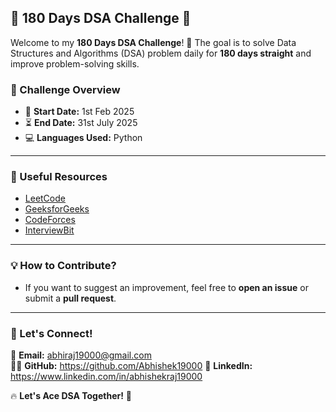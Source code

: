 ## 📌 180 Days DSA Challenge 🚀

Welcome to my **180 Days DSA Challenge**! 🎯 The goal is to solve Data Structures and Algorithms (DSA) problem daily for **180 days straight** and improve problem-solving skills.

### 📖 Challenge Overview  
- 🏁 **Start Date:** 1st Feb 2025  
- ⏳ **End Date:** 31st July 2025  
- 💻 **Languages Used:** Python  

---

### 🔗 Useful Resources
- [LeetCode](https://leetcode.com/)
- [GeeksforGeeks](https://www.geeksforgeeks.org/)
- [CodeForces](https://codeforces.com/)
- [InterviewBit](https://www.interviewbit.com/)

---

### 💡 How to Contribute?
- If you want to suggest an improvement, feel free to **open an issue** or submit a **pull request**.

---

### 🚀 Let's Connect!  
📩 **Email:** abhiraj19000@gmail.com  
👨‍💻 **GitHub:** https://github.com/Abhishek19000
💼 **LinkedIn:** https://www.linkedin.com/in/abhishekraj19000 

🔥 **Let's Ace DSA Together!** 💪



